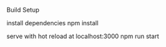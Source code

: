 Build Setup

install dependencies
npm install

serve with hot reload at localhost:3000
npm run start



